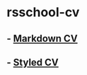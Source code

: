 # rsschool-cv
## - [Markdown CV](https://javlonbek-tj.github.io/rsschool-cv/cv)
## - [Styled CV](https://javlonbek-tj.github.io/rsschool-cv/)